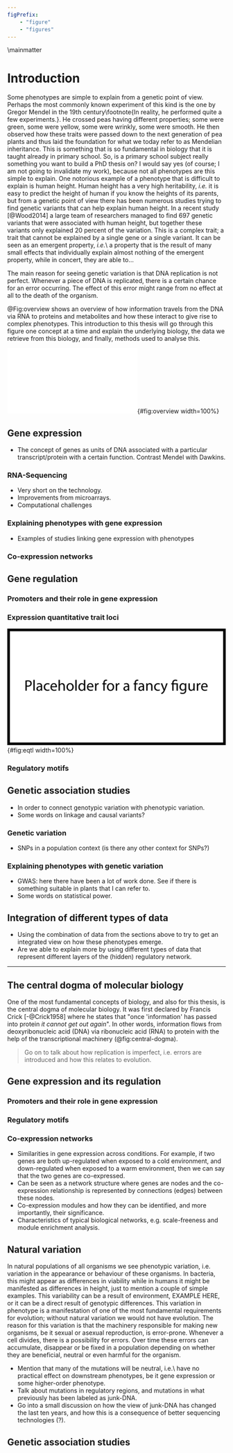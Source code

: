 ```yaml
---
figPrefix:
    - "figure"
    - "figures"
---
```


\mainmatter

# Introduction

Some phenotypes are simple to explain from a genetic point of view. Perhaps the most commonly known experiment of this kind is the one by Gregor Mendel in the 19th century\footnote{In reality, he performed quite a few experiments.}. He crossed peas having different properties; some were green, some were yellow, some were wrinkly, some were smooth. He then observed how these traits were passed down to the next generation of pea plants and thus laid the foundation for what we today refer to as Mendelian inheritance. This is something that is so fundamental in biology that it is taught already in primary school. So, is a primary school subject really something you want to build a PhD thesis on? I would say yes (of course; I am not going to invalidate my work), because not all phenotypes are this simple to explain. One notorious example of a phenotype that is difficult to explain is human height. Human height has a very high heritability, *i.e.* it is easy to predict the height of human if you know the heights of its parents, but from a genetic point of view there has been numerous studies trying to find genetic variants that can help explain human height. In a recent study [@Wood2014] a large team of researchers managed to find 697 genetic variants that were associated with human height, but together these variants only explained 20 percent of the variation. This is a complex trait; a trait that cannot be explained by a single gene or a single variant. It can be seen as an emergent property, *i.e.*\ a property that is the result of many small effects that individually explain almost nothing of the emergent property, while in concert, they are able to...

The main reason for seeing genetic variation is that DNA replication is not perfect. Whenever a piece of DNA is replicated, there is a certain chance for an error occurring. The effect of this error might range from no effect at all to the death of the organism.

@Fig:overview shows an overview of how information travels from the DNA via RNA to proteins and metabolites and how these interact to give rise to complex phenotypes. This introduction to this thesis will go through this figure one concept at a time and explain the underlying biology, the data we retrieve from this biology, and finally, methods used to analyse this.

![The different types of data and the technologies used to measure/observe them.](figures/overview.pdf){#fig:overview width=100%}

## Gene expression

- The concept of genes as units of DNA associated with a particular transcript/protein with a certain function. Contrast Mendel with Dawkins.

### RNA-Sequencing

- Very short on the technology.
- Improvements from microarrays.
- Computational challenges

### Explaining phenotypes with gene expression

- Examples of studies linking gene expression with phenotypes

### Co-expression networks

## Gene regulation

### Promoters and their role in gene expression

### Expression quantitative trait loci

![Nice figure explaining the concept of eQTLs.](figures/placeholder.png){#fig:eqtl width=100%}

### Regulatory motifs

## Genetic association studies

- In order to connect genotypic variation with phenotypic variation.
- Some words on linkage and causal variants?

### Genetic variation

- SNPs in a population context (is there any other context for SNPs?)

### Explaining phenotypes with genetic variation

- GWAS: here there have been a lot of work done. See if there is something suitable in plants that I can refer to.
- Some words on statistical power.

## Integration of different types of data

- Using the combination of data from the sections above to try to get an integrated view on how these phenotypes emerge.
- Are we able to explain more by using different types of data that represent different layers of the (hidden) regulatory network.

--------

## The central dogma of molecular biology

One of the most fundamental concepts of biology, and also for this thesis, is the central dogma of molecular biology. It was first declared by Francis Crick [-@Crick1958] where he states that "once 'information' has passed into protein *it cannot get out again*". In other words, information flows from deoxyribonucleic acid (DNA) via ribonucleic acid (RNA) to protein with the help of the transcriptional machinery (@fig:central-dogma).

> Go on to talk about how replication is imperfect, i.e. errors are introduced and how this relates to evolution.

## Gene expression and its regulation

### Promoters and their role in gene expression

### Regulatory motifs

### Co-expression networks

- Similarities in gene expression across conditions. For example, if two genes are both up-regulated when exposed to a cold environment, and down-regulated when exposed to a warm environment, then we can say that the two genes are co-expressed.
- Can be seen as a network structure where genes are nodes and the co-expression relationship is represented by connections (edges) between these nodes.
- Co-expression modules and how they can be identified, and more importantly, their significance.
- Characteristics of typical biological networks, e.g. scale-freeness and module enrichment analysis.

## Natural variation

In natural populations of all organisms we see phenotypic variation, i.e. variation in the appearance or behaviour of these organisms. In bacteria, this might appear as differences in viability while in humans it might be manifested as differences in height, just to mention a couple of simple examples. This variability can be a result of environment, EXAMPLE HERE, or it can be a direct result of genotypic differences. This variation in phenotype is a manifestation of one of the most fundamental requirements for evolution; without natural variation we would not have evolution. The reason for this variation is that the machinery responsible for making new organisms, be it sexual or asexual reproduction, is error-prone. Whenever a cell divides, there is a possibility for errors. Over time these errors can accumulate, disappear or be fixed in a population depending on whether they are beneficial, neutral or even harmful for the organism.

- Mention that many of the mutations will be neutral, i.e.\ have no practical effect on downstream phenotypes, be it gene expression or some higher-order phenotype.
- Talk about mutations in regulatory regions, and mutations in what previously has been labeled as junk-DNA.
- Go into a small discussion on how the view of junk-DNA has changed the last ten years, and how this is a consequence of better sequencing technologies (?).

## Genetic association studies


